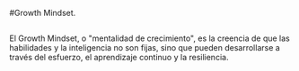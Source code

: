 #Growth Mindset.
##
El Growth Mindset, o "mentalidad de crecimiento", es la creencia de que las habilidades y la inteligencia no son fijas, sino que pueden desarrollarse a través del esfuerzo, el aprendizaje continuo y la resiliencia.
